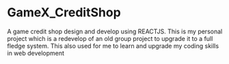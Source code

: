 # GameX_CreditShop
A game credit shop design and develop using REACTJS. This is my personal project which is a redevelop of an old group project to upgrade it to a full fledge system. This also used for me to learn and upgrade my coding skills in web development
